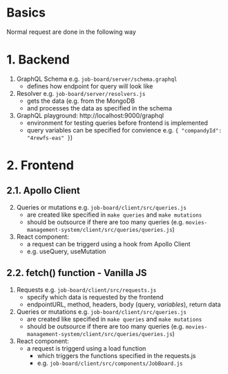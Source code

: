 # Basics

Normal request are done in the following way

# 1. Backend

1. GraphQL Schema e.g. `job-board/server/schema.graphql`
   - defines how endpoint for query will look like
2. Resolver e.g. `job-board/server/resolvers.js`
   - gets the data (e.g. from the MongoDB
   - and processes the data as specified in the schema
3. GraphQL playground: http://localhost:9000/graphql
   - environment for testing queries before frontend is implemented
   - query variables can be specified for convience e.g. `{ "compandyId": "4rewfs-eas" }`)

# 2. Frontend

## 2.1. Apollo Client

2. Queries or mutations e.g. `job-board/client/src/queries.js`
   - are created like specified in `make queries` and `make mutations`
   - should be outsource if there are too many queries (e.g. `movies-management-system/client/src/queries/queries.js`)
3. React component:
   - a request can be triggerd using a hook from Apollo Client
   - e.g. useQuery, useMutation

## 2.2. fetch() function - Vanilla JS

1. Requests e.g. `job-board/client/src/requests.js`
   - specify which data is requested by the frontend
   - endpointURL, method, headers, body (query, _variables_), return data
2. Queries or mutations e.g. `job-board/client/src/queries.js`
   - are created like specified in `make queries` and `make mutations`
   - should be outsource if there are too many queries (e.g. `movies-management-system/client/src/queries/queries.js`)
3. React component:
   - a request is triggerd using a load function
     - which triggers the functions specified in the requests.js
     - e.g. `job-board/client/src/components/JobBoard.js`
